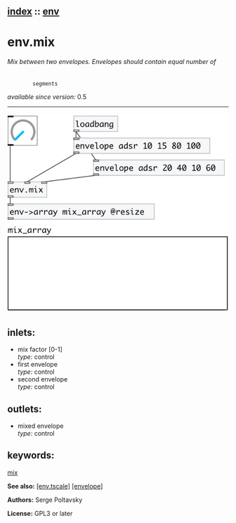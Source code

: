 [index](index.html) :: [env](category_env.html)
---

# env.mix

###### Mix between two envelopes. Envelopes should contain equal number of
            segments

*available since version:* 0.5

---




[![example](../examples/img/env.mix.jpg)](../examples/pd/env.mix.pd)









## inlets:

* mix factor [0-1]<br>
_type:_ control
* first envelope<br>
_type:_ control
* second envelope<br>
_type:_ control



## outlets:

* mixed envelope<br>
_type:_ control



## keywords:

[mix](keywords/mix.html)



**See also:**
[\[env.tscale\]](env.tscale.html)
[\[envelope\]](envelope.html)




**Authors:** Serge Poltavsky




**License:** GPL3 or later





